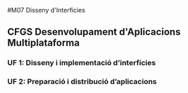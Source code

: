 
#M07 Disseny d'Interfícies
## CFGS Desenvolupament d'Aplicacions Multiplataforma

### UF 1: Disseny i implementació d’interfícies
### UF 2: Preparació i distribució d’aplicacions
